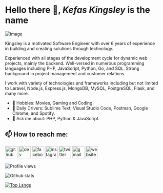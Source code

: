 # Hello there 👋, ***Kefas Kingsley*** is the name
![image](https://media.giphy.com/media/ZVik7pBtu9dNS/source.gif)

Kingsley is a motivated Software Engineer with over 6 years of experience in building and creating solutions through technology.

Experienced with all stages of the development cycle for dynamic web projects, mainly the backend. Well-versed in numerous programming languages including PHP, JavaScript, Python, Go, and SQL. Strong background in project management and customer relations.

I work with variety of technologies and frameworks including but not limited to Laravel, Node.js, Express.js, MongoDB, MySQL, PostgreSQL, Flask, and many more.

- 🎉 Hobbies: Movies, Gaming and Coding.
- 🚀 Daily Drivers: Sublime Text, Visual Studio Code, Postman, Google Chrome, and Spotify.
- 💬 Ask me about: PHP, Python & JavaScript.


## 📫 How to reach me:

[<img src='https://cdn.jsdelivr.net/npm/simple-icons@3.0.1/icons/github.svg' alt='github' height='40'>](https://github.com/Cyberking99)  [<img src='https://cdn.jsdelivr.net/npm/simple-icons@3.0.1/icons/dev-dot-to.svg' alt='dev' height='40'>](https://dev.to/Cyberking99)  [<img src='https://cdn.jsdelivr.net/npm/simple-icons@3.0.1/icons/facebook.svg' alt='facebook' height='40'>](https://www.facebook.com/clement.kingsley.9)  [<img src='https://cdn.jsdelivr.net/npm/simple-icons@3.0.1/icons/instagram.svg' alt='instagram' height='40'>](https://www.instagram.com/itz_kingkc/)  [<img src='https://cdn.jsdelivr.net/npm/simple-icons@3.0.1/icons/twitter.svg' alt='twitter' height='40'>](https://twitter.com/itzkingkc)  [<img src='https://cdn.jsdelivr.net/npm/simple-icons@3.0.1/icons/gmail.svg' alt='gmail' height='40'>](mailto:kefasiceking@gmail.com)  [<img src='https://cdn.jsdelivr.net/npm/simple-icons@3.0.1/icons/icloud.svg' alt='website' height='40'>](https://devkc.com.ng)  

![Profile views](https://komarev.com/ghpvc/?username=Cyberking99)

![Github stats](https://github-readme-stats.vercel.app/api?username=Cyberking99&show_icons=true&theme=dracula)

[![Top Langs](https://github-readme-stats.vercel.app/api/top-langs/?username=Cyberking99&layout=pie)](https://github.com/anuraghazra/github-readme-stats)
